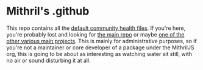 # Mithril's .github

This repo contains all the [default community health files](https://help.github.com/en/articles/creating-a-default-community-health-file-for-your-organization#supported-file-types). If you're here, you're probably lost and looking for [the main repo](https://github.com/MithrilJS/mithril.js) or maybe [one of the other various main projects](https://github.com/MithrilJS/). This is mainly for administrative purposes, so if you're not a maintainer or core developer of a package under the MithrilJS org, this is going to be about as interesting as watching water sit still, with no air or sound disturbing it at all.
